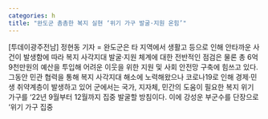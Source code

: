 ```yaml
---
categories: h
title: "완도군 촘촘한 복지 실현 ‘위기 가구 발굴·지원 온힘’"
---
```

[투데이광주전남] 정현동 기자 = 완도군은 타 지역에서 생활고 등으로 인해 안타까운 사건이 발생함에 따라 복지 사각지대 발굴·지원 체계에 대한 전반적인 점검은 물론 총 6억9천만원의 예산을 투입해 어려운 이웃을 위한 지원 및 사회 안전망 구축에 힘쓰고 있다. 그동안 민관 협력을 통해 복지 사각지대 해소에 노력해왔으나 코로나19로 인해 경제·민생 취약계층이 발생하고 있어 군에서는 국가, 지자체, 민간의 도움이 필요한 복지 위기 가구를 ‘22년 9월부터 12월까지 집중 발굴할 방침이다. 이에 강성운 부군수를 단장으로 ‘위기 가구 집중